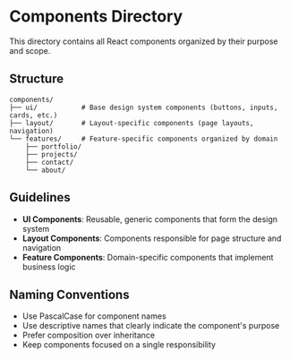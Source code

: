 # Components Directory

This directory contains all React components organized by their purpose and scope.

## Structure

```
components/
├── ui/           # Base design system components (buttons, inputs, cards, etc.)
├── layout/       # Layout-specific components (page layouts, navigation)
└── features/     # Feature-specific components organized by domain
    ├── portfolio/
    ├── projects/
    ├── contact/
    └── about/
```

## Guidelines

- **UI Components**: Reusable, generic components that form the design system
- **Layout Components**: Components responsible for page structure and navigation
- **Feature Components**: Domain-specific components that implement business logic

## Naming Conventions

- Use PascalCase for component names
- Use descriptive names that clearly indicate the component's purpose
- Prefer composition over inheritance
- Keep components focused on a single responsibility